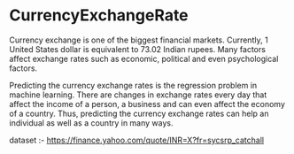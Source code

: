# CurrencyExchangeRate

Currency exchange is one of the biggest financial markets. Currently, 1 United States dollar is equivalent to 73.02 Indian rupees. 
Many factors affect exchange rates such as economic, political and even psychological factors. 

Predicting the currency exchange rates is the regression problem in machine learning. 
There are changes in exchange rates every day that affect the income of a person, a business and can even affect the economy of a country. 
Thus, predicting the currency exchange rates can help an individual as well as a country in many ways.

dataset :- https://finance.yahoo.com/quote/INR=X?fr=sycsrp_catchall
